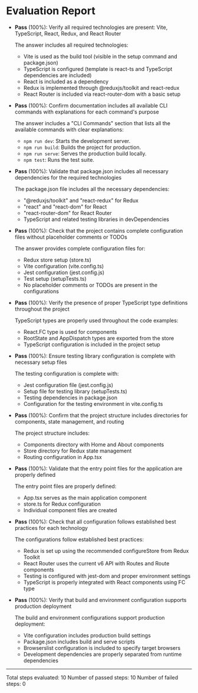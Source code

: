 # Evaluation Report

- **Pass** (100%): Verify all required technologies are present: Vite, TypeScript, React, Redux, and React Router
  
  The answer includes all required technologies:
  - Vite is used as the build tool (visible in the setup command and package.json)
  - TypeScript is configured (template is react-ts and TypeScript dependencies are included)
  - React is included as a dependency
  - Redux is implemented through @reduxjs/toolkit and react-redux
  - React Router is included via react-router-dom with a basic setup

- **Pass** (100%): Confirm documentation includes all available CLI commands with explanations for each command's purpose
  
  The answer includes a "CLI Commands" section that lists all the available commands with clear explanations:
  - `npm run dev`: Starts the development server.
  - `npm run build`: Builds the project for production.
  - `npm run serve`: Serves the production build locally.
  - `npm test`: Runs the test suite.

- **Pass** (100%): Validate that package.json includes all necessary dependencies for the required technologies
  
  The package.json file includes all the necessary dependencies:
  - "@reduxjs/toolkit" and "react-redux" for Redux
  - "react" and "react-dom" for React
  - "react-router-dom" for React Router
  - TypeScript and related testing libraries in devDependencies

- **Pass** (100%): Check that the project contains complete configuration files without placeholder comments or TODOs
  
  The answer provides complete configuration files for:
  - Redux store setup (store.ts)
  - Vite configuration (vite.config.ts)
  - Jest configuration (jest.config.js)
  - Test setup (setupTests.ts)
  - No placeholder comments or TODOs are present in the configurations

- **Pass** (100%): Verify the presence of proper TypeScript type definitions throughout the project
  
  TypeScript types are properly used throughout the code examples:
  - React.FC type is used for components
  - RootState and AppDispatch types are exported from the store
  - TypeScript configuration is included in the project setup

- **Pass** (100%): Ensure testing library configuration is complete with necessary setup files
  
  The testing configuration is complete with:
  - Jest configuration file (jest.config.js)
  - Setup file for testing library (setupTests.ts)
  - Testing dependencies in package.json
  - Configuration for the testing environment in vite.config.ts

- **Pass** (100%): Confirm that the project structure includes directories for components, state management, and routing
  
  The project structure includes:
  - Components directory with Home and About components
  - Store directory for Redux state management
  - Routing configuration in App.tsx

- **Pass** (100%): Validate that the entry point files for the application are properly defined
  
  The entry point files are properly defined:
  - App.tsx serves as the main application component
  - store.ts for Redux configuration
  - Individual component files are created

- **Pass** (100%): Check that all configuration follows established best practices for each technology
  
  The configurations follow established best practices:
  - Redux is set up using the recommended configureStore from Redux Toolkit
  - React Router uses the current v6 API with Routes and Route components
  - Testing is configured with jest-dom and proper environment settings
  - TypeScript is properly integrated with React components using FC type

- **Pass** (100%): Verify that build and environment configuration supports production deployment
  
  The build and environment configurations support production deployment:
  - Vite configuration includes production build settings
  - Package.json includes build and serve scripts
  - Browserslist configuration is included to specify target browsers
  - Development dependencies are properly separated from runtime dependencies

---

Total steps evaluated: 10
Number of passed steps: 10
Number of failed steps: 0